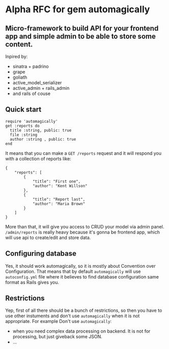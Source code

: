 # Alpha RFC for gem automagically

Micro-framework to build API for your frontend app and simple admin to be able to store some content.
---

Inpired by:
* sinatra + padrino
* grape
* goliath
* active_model_serializer
* active_admin + rails_admin
* and rails of couse

## Quick start

```
require 'automagically'
get :reports do
  title :string, public: true
  file :string
  author :string , public: true
end
```

It means that you can make a `GET /reports` request and it will respond you with a collection of reports like: 

```
{
    "reports": [
        {
            "title": "First one",
            "author": "Kent Willson"
        },
        {
            "title": "Report last",
            "author": "Maria Brown"
        }
    ]
}
```

More than that, it will give you access to CRUD your model via admin panel.
`/admin/reports` is really heavy because it's gonna be frontend app, which will use api to create/edit and store data.



## Configuring database

Yes, it should work automagically, so it is mostly about Convention over Configuration. That means that by default `automagically` will use `autoconfig.yml` file where it believes to find database configuration same format as Rails gives you.


## Restrictions

Yep, first of all there should be a bunch of restrictions, so then you have to use other instuments and don't use `automagically` when it is not appropriate. For example
Don't use `automagically`:
* when you need complex data processing on backend. It is not for processing, but just giveback some JSON.
* ...
